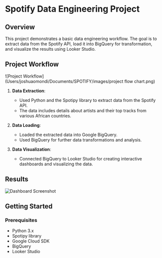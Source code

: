 # Spotify Data Engineering Project

## Overview

This project demonstrates a basic data engineering workflow. The goal is to extract data from the Spotify API, load it into BigQuery for transformation, and visualize the results using Looker Studio.

## Project Workflow

![Project Workflow](Users/joshuaomondi/Documents/SPOTIFY/images/project flow chart.png)

1. **Data Extraction**:
   - Used Python and the Spotipy library to extract data from the Spotify API.
   - The data includes details about artists and their top tracks from various African countries.

2. **Data Loading**:
   - Loaded the extracted data into Google BigQuery.
   - Used BigQuery for further data transformations and analysis.

3. **Data Visualization**:
   - Connected BigQuery to Looker Studio for creating interactive dashboards and visualizing the data.

## Results

![Dashboard Screenshot](images/dashboard_screenshot.png)

## Getting Started

### Prerequisites

- Python 3.x
- Spotipy library
- Google Cloud SDK
- BigQuery
- Looker Studio

